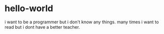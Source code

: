 # hello-world
i want to be a programmer but i don't know any things.
many times i want to read but i dont have a better teacher.
